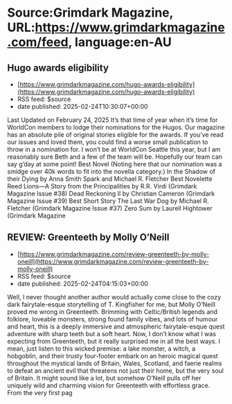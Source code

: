 # Source:Grimdark Magazine, URL:https://www.grimdarkmagazine.com/feed, language:en-AU

## Hugo awards eligibility
 - [https://www.grimdarkmagazine.com/hugo-awards-eligibility](https://www.grimdarkmagazine.com/hugo-awards-eligibility)
 - RSS feed: $source
 - date published: 2025-02-24T10:30:07+00:00

<p>Last Updated on February 24, 2025 It&#8217;s that time of year when it&#8217;s time for WorldCon members to lodge their nominations for the Hugos. Our magazine has an absolute pile of original stories eligible for the awards. If you&#8217;ve read our issues and loved them, you could find a worse small publication to throw in a nomination for. I won&#8217;t be at WorldCon Seattle this year, but I am reasonably sure Beth and a few of the team will be. Hopefully our team can say g&#8217;day at some point! Best Novel (Noting here that our nomination was a smidge over 40k words to fit into the novella category.) In the Shadow of their Dying by Anna Smith Spark and Michael R. Fletcher Best Novelette Reed Lions—A Story from the Principalities by R.R. Virdi (Grimdark Magazine Issue #38) Dead Reckoning II by Christian Cameron (Grimdark Magazine Issue #39) Best Short Story The Last War Dog by Michael R. Fletcher (Grimdark Magazine Issue #37) Zero Sum by Laurell Hightower (Grimdark Magazine 

## REVIEW: Greenteeth by Molly O’Neill
 - [https://www.grimdarkmagazine.com/review-greenteeth-by-molly-oneill](https://www.grimdarkmagazine.com/review-greenteeth-by-molly-oneill)
 - RSS feed: $source
 - date published: 2025-02-24T04:15:03+00:00

<p>Well, I never thought another author would actually come close to the cozy dark fairytale-esque storytelling of T. Kingfisher for me, but Molly O’Neill proved me wrong in Greenteeth. Brimming with Celtic/British legends and folklore, loveable monsters, strong found family vibes, and lots of humour and heart, this is a deeply immersive and atmospheric fairytale-esque quest adventure with sharp teeth but a soft heart. Now, I don’t know what I was expecting from Greenteeth, but it really surprised me in all the best ways. I mean, just listen to this wicked premise: a lake monster, a witch, a hobgoblin, and their trusty four-footer embark on an heroic magical quest throughout the mystical lands of Britain, Wales, Scotland, and faerie realms to defeat an ancient evil that threatens not just their home, but the very soul of Britain. It might sound like a lot, but somehow O’Neill pulls off her uniquely wild and charming vision for Greenteeth with effortless grace. From the very first pag

